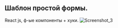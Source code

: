 ## Шаблон простой формы.
React js, ф-ые компоненты + хуки. 
![Screenshot_3](https://user-images.githubusercontent.com/85732162/237047767-f40185cc-ca74-465f-b964-9c2b5c085218.png)
